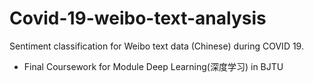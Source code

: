 # Covid-19-weibo-text-analysis
Sentiment classification for Weibo text data (Chinese) during COVID 19. 
- Final Coursework for Module Deep Learning(深度学习) in BJTU
